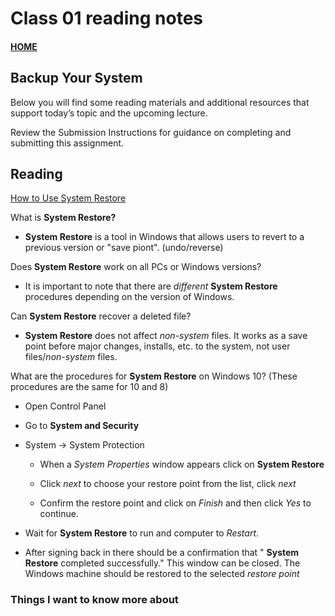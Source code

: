 # Class 01 reading notes

#### [HOME](https://cesarderio.github.io/reading-notes/)

## Backup Your System

Below you will find some reading materials and additional resources that support today’s topic and the upcoming lecture.

Review the Submission Instructions for guidance on completing and submitting this assignment.

## Reading

[How to Use System Restore](https://www.lifewire.com/how-to-use-system-restore-in-windows-2626131)

What is **System Restore?**

* **System Restore** is a tool in Windows that allows users to revert to a previous version or "save piont". (undo/reverse)

Does **System Restore** work on all PCs or Windows versions?

* It is important to note that there are *different* **System Restore** procedures depending on the version of Windows.

Can **System Restore** recover a deleted file?

* **System Restore** does not affect *non-system* files. It works as a save point before major changes, installs, etc. to the system, not user files/*non-system* files.

What are the procedures for **System Restore** on Windows 10?
(These procedures are the same for 10 and 8)

* Open Control Panel

* Go to **System and Security**

* System -> System Protection

  * When a *System Properties* window appears click on **System Restore**

  * Click *next* to choose your restore point from the list, click *next*

  * Confirm the restore point and click on *Finish* and then click *Yes* to continue.

* Wait for **System Restore** to run and computer to *Restart*.

* After signing back in there should be a confirmation that " **System Restore** completed successfully." This window can be closed. The Windows machine should be restored to the selected *restore point*

### Things I want to know more about
